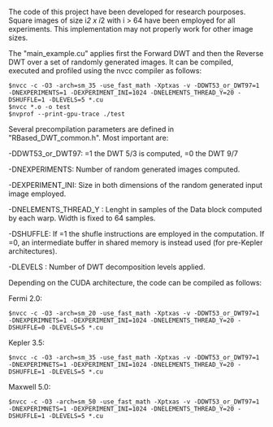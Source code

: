 The code of this project have been developed for research pourposes. 
Square images of size i*2 x i*2 with i > 64 have been employed for all experiments. This implementation may not properly work for other image sizes.

The "main_example.cu" applies first the Forward DWT and then the Reverse DWT over a set of randomly generated images. It can be compiled, executed and profiled using the nvcc compiler as follows:

	$nvcc -c -O3 -arch=sm_35 -use_fast_math -Xptxas -v -DDWT53_or_DWT97=1 -DNEXPERIMENTS=1 -DEXPERIMENT_INI=1024 -DNELEMENTS_THREAD_Y=20 -DSHUFFLE=1 -DLEVELS=5 *.cu
	$nvcc *.o -o test
	$nvprof --print-gpu-trace ./test

Several precompilation parameters are defined in "RBased_DWT_common.h". Most important are:

-DDWT53_or_DWT97: =1 the DWT 5/3 is computed, =0 the DWT 9/7

-DNEXPERIMENTS: Number of random generated images computed. 

-DEXPERIMENT_INI: Size in both dimensions of the random generated input image employed.

-DNELEMENTS_THREAD_Y : Lenght in samples of the Data block computed by each warp. Width is fixed to 64 samples.

-DSHUFFLE: If =1 the shufle instructions are employed in the computation. If =0, an intermediate buffer in shared memory is instead used (for pre-Kepler architectures).

-DLEVELS : Number of DWT decomposition levels applied.


Depending on the CUDA architecture, the code can be compiled as follows:

Fermi 2.0:

	$nvcc -c -O3 -arch=sm_20 -use_fast_math -Xptxas -v -DDWT53_or_DWT97=1 -DNEXPERIMNETS=1 -DEXPERIMENT_INI=1024 -DNELEMENTS_THREAD_Y=20 -DSHUFFLE=0 -DLEVELS=5 *.cu

Kepler 3.5:

	$nvcc -c -O3 -arch=sm_35 -use_fast_math -Xptxas -v -DDWT53_or_DWT97=1 -DNEXPERIMNETS=1 -DEXPERIMENT_INI=1024 -DNELEMENTS_THREAD_Y=20 -DSHUFFLE=1 -DLEVELS=5 *.cu

Maxwell 5.0:

	$nvcc -c -O3 -arch=sm_50 -use_fast_math -Xptxas -v -DDWT53_or_DWT97=1 -DNEXPERIMNETS=1 -DEXPERIMENT_INI=1024 -DNELEMENTS_THREAD_Y=20 -DSHUFFLE=1 -DLEVELS=5 *.cu
